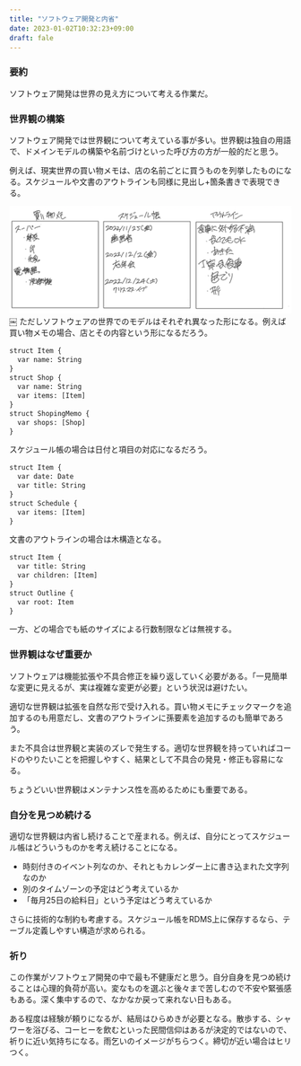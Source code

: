 ```yaml
---
title: "ソフトウェア開発と内省"
date: 2023-01-02T10:32:23+09:00
draft: fale
---
```


### 要約
ソフトウェア開発は世界の見え方について考える作業だ。

### 世界観の構築
ソフトウェア開発では世界観について考えている事が多い。世界観は独自の用語で、ドメインモデルの構築や名前づけといった呼び方の方が一般的だと思う。

例えば、現実世界の買い物メモは、店の名前ごとに買うものを列挙したものになる。スケジュールや文書のアウトラインも同様に見出し+箇条書きで表現できる。

![3種類の箇条書き](memo.png)
￼
ただしソフトウェアの世界でのモデルはそれぞれ異なった形になる。例えば買い物メモの場合、店とその内容という形になるだろう。

```
struct Item {
  var name: String
}
struct Shop {
  var name: String
  var items: [Item]
}
struct ShopingMemo {
  var shops: [Shop]
}
```

スケジュール帳の場合は日付と項目の対応になるだろう。

```
struct Item {
  var date: Date
  var title: String
}
struct Schedule {
  var items: [Item]
}
```

文書のアウトラインの場合は木構造となる。

```
struct Item {
  var title: String
  var children: [Item]
}
struct Outline {
  var root: Item
}
```

一方、どの場合でも紙のサイズによる行数制限などは無視する。

### 世界観はなぜ重要か
ソフトウェアは機能拡張や不具合修正を繰り返していく必要がある。「一見簡単な変更に見えるが、実は複雑な変更が必要」という状況は避けたい。

適切な世界観は拡張を自然な形で受け入れる。買い物メモにチェックマークを追加するのも用意だし、文書のアウトラインに孫要素を追加するのも簡単であろう。

また不具合は世界観と実装のズレで発生する。適切な世界観を持っていればコードのやりたいことを把握しやすく、結果として不具合の発見・修正も容易になる。

ちょうどいい世界観はメンテナンス性を高めるためにも重要である。

### 自分を見つめ続ける
適切な世界観は内省し続けることで産まれる。例えば、自分にとってスケジュール帳はどういうものかを考え続けることになる。

- 時刻付きのイベント列なのか、それともカレンダー上に書き込まれた文字列なのか
- 別のタイムゾーンの予定はどう考えているか
- 「毎月25日の給料日」という予定はどう考えているか

さらに技術的な制約も考慮する。スケジュール帳をRDMS上に保存するなら、テーブル定義しやすい構造が求められる。

### 祈り

この作業がソフトウェア開発の中で最も不健康だと思う。自分自身を見つめ続けることは心理的負荷が高い。変なものを選ぶと後々まで苦しむので不安や緊張感もある。深く集中するので、なかなか戻って来れない日もある。

ある程度は経験が頼りになるが、結局はひらめきが必要となる。散歩する、シャワーを浴びる、コーヒーを飲むといった民間信仰はあるが決定的ではないので、祈りに近い気持ちになる。雨乞いのイメージがちらつく。締切が近い場合はヒリつく。

